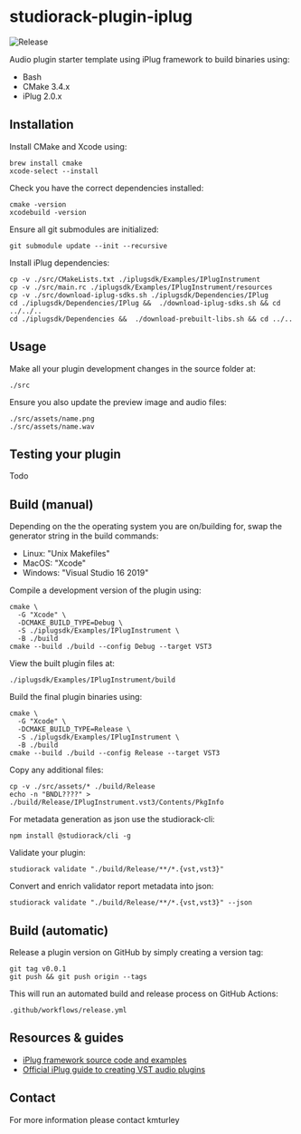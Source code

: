 # studiorack-plugin-iplug
![Release](https://github.com/studiorack/studiorack-plugin-iplug/workflows/Release/badge.svg)

Audio plugin starter template using iPlug framework to build binaries using:

* Bash
* CMake 3.4.x
* iPlug 2.0.x


## Installation

Install CMake and Xcode using:

    brew install cmake
    xcode-select --install

Check you have the correct dependencies installed:

    cmake -version
    xcodebuild -version

Ensure all git submodules are initialized:

    git submodule update --init --recursive

Install iPlug dependencies:

    cp -v ./src/CMakeLists.txt ./iplugsdk/Examples/IPlugInstrument
    cp -v ./src/main.rc ./iplugsdk/Examples/IPlugInstrument/resources
    cp -v ./src/download-iplug-sdks.sh ./iplugsdk/Dependencies/IPlug
    cd ./iplugsdk/Dependencies/IPlug &&  ./download-iplug-sdks.sh && cd ../../..
    cd ./iplugsdk/Dependencies &&  ./download-prebuilt-libs.sh && cd ../..


## Usage

Make all your plugin development changes in the source folder at:

    ./src

Ensure you also update the preview image and audio files:

    ./src/assets/name.png
    ./src/assets/name.wav


## Testing your plugin

Todo


## Build (manual)

Depending on the the operating system you are on/building for, swap the generator string in the build commands:

* Linux: "Unix Makefiles"
* MacOS: "Xcode"
* Windows: "Visual Studio 16 2019"

Compile a development version of the plugin using:

    cmake \
      -G "Xcode" \
      -DCMAKE_BUILD_TYPE=Debug \
      -S ./iplugsdk/Examples/IPlugInstrument \
      -B ./build
    cmake --build ./build --config Debug --target VST3

View the built plugin files at:

    ./iplugsdk/Examples/IPlugInstrument/build

Build the final plugin binaries using:

    cmake \
      -G "Xcode" \
      -DCMAKE_BUILD_TYPE=Release \
      -S ./iplugsdk/Examples/IPlugInstrument \
      -B ./build
    cmake --build ./build --config Release --target VST3

Copy any additional files:

    cp -v ./src/assets/* ./build/Release
    echo -n "BNDL????" > ./build/Release/IPlugInstrument.vst3/Contents/PkgInfo

For metadata generation as json use the studiorack-cli:

    npm install @studiorack/cli -g

Validate your plugin:

    studiorack validate "./build/Release/**/*.{vst,vst3}"

Convert and enrich validator report metadata into json:

    studiorack validate "./build/Release/**/*.{vst,vst3}" --json


## Build (automatic)

Release a plugin version on GitHub by simply creating a version tag:

    git tag v0.0.1
    git push && git push origin --tags

This will run an automated build and release process on GitHub Actions:

    .github/workflows/release.yml


## Resources & guides

* [iPlug framework source code and examples](https://github.com/iPlug2/iPlug2)
* [Official iPlug guide to creating VST audio plugins](https://github.com/iPlug2/iPlug2/wiki)


## Contact

For more information please contact kmturley
